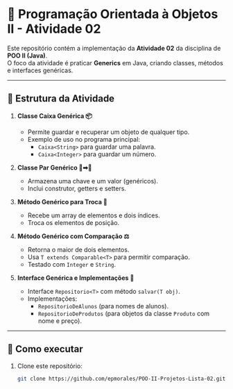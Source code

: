 # 📘 Programação Orientada à Objetos II - Atividade 02

Este repositório contém a implementação da **Atividade 02** da disciplina de **POO II (Java)**.  
O foco da atividade é praticar **Generics** em Java, criando classes, métodos e interfaces genéricas.

---

## 📂 Estrutura da Atividade

1. **Classe Caixa Genérica 📦**
   - Permite guardar e recuperar um objeto de qualquer tipo.
   - Exemplo de uso no programa principal:
     - `Caixa<String>` para guardar uma palavra.
     - `Caixa<Integer>` para guardar um número.

2. **Classe Par Genérico 🔑➡📘**
   - Armazena uma chave e um valor (genéricos).
   - Inclui construtor, getters e setters.

3. **Método Genérico para Troca 🔄**
   - Recebe um array de elementos e dois índices.
   - Troca os elementos de posição.

4. **Método Genérico com Comparação ⚖**
   - Retorna o maior de dois elementos.
   - Usa `T extends Comparable<T>` para permitir comparação.
   - Testado com `Integer` e `String`.

5. **Interface Genérica e Implementações 💾**
   - Interface `Repositorio<T>` com método `salvar(T obj)`.
   - Implementações:
     - `RepositorioDeAlunos` (para nomes de alunos).
     - `RepositorioDeProdutos` (para objetos da classe `Produto` com nome e preço).

---

## 🚀 Como executar

1. Clone este repositório:
   ```bash
   git clone https://github.com/epmorales/POO-II-Projetos-Lista-02.git
